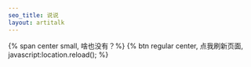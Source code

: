 ```yaml
---
seo_title: 说说
layout: artitalk
---
```

{% span center small, 啥也没有？%}
{% btn regular center, 点我刷新页面, javascript:location.reload(); %}